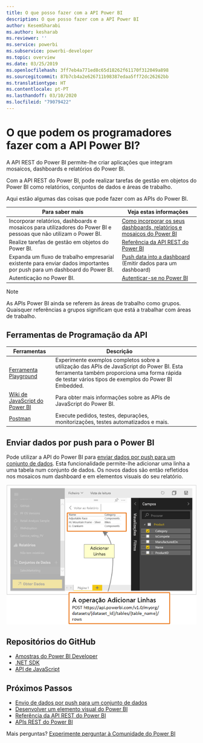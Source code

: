 ```yaml
---
title: O que posso fazer com a API Power BI
description: O que posso fazer com a API Power BI
author: KesemSharabi
ms.author: kesharab
ms.reviewer: ''
ms.service: powerbi
ms.subservice: powerbi-developer
ms.topic: overview
ms.date: 03/25/2019
ms.openlocfilehash: 3ff7eb4a771ed8c65d18262f61170f312049a898
ms.sourcegitcommit: 87b7cb4a2e626711b98387edaa5ff72dc26262bb
ms.translationtype: HT
ms.contentlocale: pt-PT
ms.lasthandoff: 03/10/2020
ms.locfileid: "79079422"
---
```

# <a name="what-can-developers-do-with-the-power-bi-api"></a>O que podem os programadores fazer com a API Power BI?

A API REST do Power BI permite-lhe criar aplicações que integram mosaicos, dashboards e relatórios do Power BI.

Com a API REST do Power BI, pode realizar tarefas de gestão em objetos do Power BI como relatórios, conjuntos de dados e áreas de trabalho.

Aqui estão algumas das coisas que pode fazer com as APIs do Power BI.

| **Para saber mais** | **Veja estas informações** |
|----------------------------------------------------------------------------------|------------------------------------------------------------------------------------|
| Incorporar relatórios, dashboards e mosaicos para utilizadores do Power BI e pessoas que não utilizam o Power BI. | [Como incorporar os seus dashboards, relatórios e mosaicos do Power BI](../embed-sample-for-customers.md) |
| Realize tarefas de gestão em objetos do Power BI. | [Referência da API REST do Power BI](https://docs.microsoft.com/rest/api/power-bi/) |
| Expanda um fluxo de trabalho empresarial existente para enviar dados importantes por push para um dashboard do Power BI. | [Push data into a dashboard ](walkthrough-push-data.md)(Emitir dados para um dashboard) |
| Autenticação no Power BI. | [Autenticar-se no Power BI ](../get-azuread-access-token.md) |

> [!NOTE]
> As APIs Power BI ainda se referem às áreas de trabalho como grupos. Quaisquer referências a grupos significam que está a trabalhar com áreas de trabalho.

## <a name="api-developer-tools"></a>Ferramentas de Programação da API

| Ferramentas | Descrição |  |  |
|-------------------------|---------------------------------------------------------------------------------------------------------------------------------------------------|---|---|
| [Ferramenta Playground](https://microsoft.github.io/PowerBI-JavaScript/demo) | Experimente exemplos completos sobre a utilização das APIs de JavaScript do Power BI. Esta ferramenta também proporciona uma forma rápida de testar vários tipos de exemplos do Power BI Embedded. |  |  |
| [Wiki de JavaScript do Power BI](https://github.com/Microsoft/powerbi-javascript/wiki) | Para obter mais informações sobre as APIs de JavaScript do Power BI. |  |  |
| [Postman](https://www.getpostman.com/) | Execute pedidos, testes, depurações, monitorizações, testes automatizados e mais. |

## <a name="push-data-into-power-bi"></a>Enviar dados por push para o Power BI

Pode utilizar a API do Power BI para [enviar dados por push para um conjunto de dados](walkthrough-push-data.md). Esta funcionalidade permite-lhe adicionar uma linha a uma tabela num conjunto de dados. Os novos dados são então refletidos nos mosaicos num dashboard e em elementos visuais do seu relatório.

![Exemplo de dados emitidos via push](media/overview-of-power-bi-rest-api/powerbi-push-data.png)

## <a name="github-repositories"></a>Repositórios do GitHub

* [Amostras do Power BI Developer](https://github.com/Microsoft/PowerBI-Developer-Samples)
* [.NET SDK](https://github.com/Microsoft/PowerBI-CSharp)
* [API de JavaScript](https://github.com/Microsoft/PowerBI-JavaScript)

## <a name="next-steps"></a>Próximos Passos

* [Envio de dados por push para um conjunto de dados](walkthrough-push-data.md)
* [Desenvolver um elemento visual do Power BI](../visuals/custom-visual-develop-tutorial.md)
* [Referência da API REST do Power BI](rest-api-reference.md)
* [APIs REST do Power BI](https://docs.microsoft.com/rest/api/power-bi/)

Mais perguntas? [Experimente perguntar à Comunidade do Power BI](https://community.powerbi.com/)
